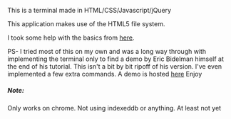 <p>This is a terminal made in HTML/CSS/Javascript/jQuery</p>

<p>This application makes use of the HTML5 file system.</p>

<p>I took some help with the basics from <a href="http://www.html5rocks.com/en/tutorials/file/filesystem/">here</a>.</p>

<p>PS- I tried most of this on my own and was a long way through with implementing the terminal only to find a demo by Eric Bidelman himself at the end of his tutorial. This isn't a bit by bit ripoff of his version. I've even implemented a few extra commands. A demo is hosted <a href="http://ssngeek.webfactional.com/jsterminal/">here</a> Enjoy</p>

<h5>Note:</h5>
<p> Only works on chrome. Not using indexeddb or anything. At least not yet</p>
